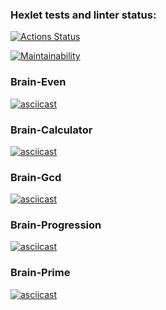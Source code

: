 ### Hexlet tests and linter status:
[![Actions Status](https://github.com/devchoppa/frontend-project-44/workflows/hexlet-check/badge.svg)](https://github.com/devchoppa/frontend-project-44/actions)

[![Maintainability](https://api.codeclimate.com/v1/badges/0042ca429b1c03f73472/maintainability)](https://codeclimate.com/github/devchoppa/frontend-project-44/maintainability)

### Brain-Even
[![asciicast](https://asciinema.org/a/KO00W8zDVqAXhhBhZnNy9gysO.svg)](https://asciinema.org/a/KO00W8zDVqAXhhBhZnNy9gysO)

### Brain-Calculator
[![asciicast](https://asciinema.org/a/51dytFeJtvPdvjPyWPbigbzj6.svg)](https://asciinema.org/a/51dytFeJtvPdvjPyWPbigbzj6)

### Brain-Gcd
[![asciicast](https://asciinema.org/a/KJUQQ98F49McYKBEBW3668DKv.svg)](https://asciinema.org/a/KJUQQ98F49McYKBEBW3668DKv)

### Brain-Progression
[![asciicast](https://asciinema.org/a/VfXosDl6N0BlvTXY7FE7gleBd.svg)](https://asciinema.org/a/VfXosDl6N0BlvTXY7FE7gleBd)

### Brain-Prime
[![asciicast](https://asciinema.org/a/sVa16eHoAyqk2AXlLaNDi05W1.svg)](https://asciinema.org/a/sVa16eHoAyqk2AXlLaNDi05W1)
